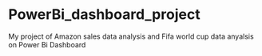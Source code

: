 # PowerBi_dashboard_project
My project of Amazon sales data analysis and Fifa world cup data anyalsis on Power Bi Dashboard
